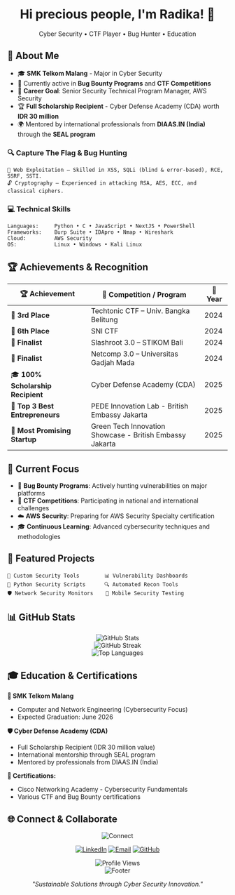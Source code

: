 <div align="center"> <h1>Hi precious people, I'm Radika! 👋</h1>
  <p>Cyber Security • CTF Player • Bug Hunter • Education</p> 
</div>

## 🚀 About Me 
- 🎓 **SMK Telkom Malang** - Major in Cyber Security
- 🔭 Currently active in **Bug Bounty Programs** and **CTF Competitions**
- 🎯 **Career Goal**: Senior Security Technical Program Manager, AWS Security
- 🏆 **Full Scholarship Recipient** - Cyber Defense Academy (CDA) worth **IDR 30 million**
- 🌍 Mentored by international professionals from **DIAAS.IN (India)** through the **SEAL program**

### 🔍 **Capture The Flag & Bug Hunting**
```
🐛 Web Exploitation – Skilled in XSS, SQLi (blind & error-based), RCE, SSRF, SSTI.
🔓 Cryptography – Experienced in attacking RSA, AES, ECC, and classical ciphers.
```

### 💻 **Technical Skills**
```
Languages:     Python • C • JavaScript • NextJS • PowerShell
Frameworks:    Burp Suite • IDApro • Nmap • Wireshark
Cloud:         AWS Security
OS:            Linux • Windows • Kali Linux 
```

## 🏆 Achievements & Recognition

| 🏆 Achievement                        | 🎯 Competition / Program                                 | 📅 Year |
| ------------------------------------- | -------------------------------------------------------- | ------- |
| 🥉 **3rd Place**                      | Techtonic CTF – Univ. Bangka Belitung                    | 2024    |
| 🏅 **6th Place**                       | SNI CTF                                                  | 2024    |
| 🏅 **Finalist**                       | Slashroot 3.0 – STIKOM Bali                              | 2024    |
| 🏅 **Finalist**                       | Netcomp 3.0 – Universitas Gadjah Mada                    | 2024    |
| 🎓 **100% Scholarship Recipient**     | Cyber Defense Academy (CDA)                              | 2025    |
| 🏅 **Top 3 Best Entrepreneurs**       | PEDE Innovation Lab - British Embassy Jakarta            | 2025    |
| 🏅 **Most Promising Startup**         | Green Tech Innovation Showcase - British Embassy Jakarta | 2025    |

## 🎯 Current Focus

- 🐛 **Bug Bounty Programs**: Actively hunting vulnerabilities on major platforms
- 🚩 **CTF Competitions**: Participating in national and international challenges  
- ☁️ **AWS Security**: Preparing for AWS Security Specialty certification
- 🎓 **Continuous Learning**: Advanced cybersecurity techniques and methodologies

## 🌟 Featured Projects

```
🔧 Custom Security Tools        📊 Vulnerability Dashboards
🐍 Python Security Scripts      🔍 Automated Recon Tools
🛡️ Network Security Monitors    📱 Mobile Security Testing
```

## 📊 GitHub Stats

<div align="center">
  <img src="https://github-readme-stats.vercel.app/api?username=yourusername&show_icons=true&theme=radical&hide_border=true&bg_color=0D1117&title_color=00FF41&icon_color=00FF41&text_color=FFFFFF" alt="GitHub Stats" />
</div>

<div align="center">
  <img src="https://github-readme-streak-stats.herokuapp.com/?user=yourusername&theme=radical&hide_border=true&background=0D1117&stroke=00FF41&ring=00FF41&fire=FF6B6B&currStreakLabel=00FF41" alt="GitHub Streak" />
</div>

<div align="center">
  <img src="https://github-readme-stats.vercel.app/api/top-langs/?username=yourusername&layout=compact&theme=radical&hide_border=true&bg_color=0D1117&title_color=00FF41&text_color=FFFFFF" alt="Top Languages" />
</div>

## 🎓 Education & Certifications

**🏫 SMK Telkom Malang**
- Computer and Network Engineering (Cybersecurity Focus)
- Expected Graduation: June 2026

**🛡️ Cyber Defense Academy (CDA)**
- Full Scholarship Recipient (IDR 30 million value)
- International mentorship through SEAL program
- Mentored by professionals from DIAAS.IN (India)

**📜 Certifications:**
- Cisco Networking Academy - Cybersecurity Fundamentals
- Various CTF and Bug Bounty certifications

## 🌐 Connect & Collaborate

<div align="center">
  <img src="https://readme-typing-svg.herokuapp.com?font=Fira+Code&size=18&pause=2000&color=FF6B6B&center=true&width=500&lines=Let's+collaborate+on+cybersecurity!;Always+open+to+new+challenges;Bug+bounty+partnerships+welcome!" alt="Connect" />
</div>

<div align="center">

[![LinkedIn](https://img.shields.io/badge/LinkedIn-0077B5?style=for-the-badge&logo=linkedin&logoColor=white)](https://linkedin.com/in/aksaradika)
[![Email](https://img.shields.io/badge/Email-D14836?style=for-the-badge&logo=gmail&logoColor=white)](mailto:aksaradika.32@moklet.org)
[![GitHub](https://img.shields.io/badge/GitHub-100000?style=for-the-badge&logo=github&logoColor=white)](https://github.com/aksaradika)

</div>

<div align="center">
  <img src="https://komarev.com/ghpvc/?username=yourusername&color=00FF41&style=flat-square&label=Profile+Views" alt="Profile Views" />
</div>

<div align="center">
  <img src="https://readme-typing-svg.herokuapp.com?font=Fira+Code&size=16&pause=3000&color=00FF41&center=true&width=600&lines=🔐+Securing+the+digital+world%2C+one+bug+at+a+time;🚩+CTF+Player+•+Bug+Hunter+•+Future+AWS+Security+Expert" alt="Footer" />
</div>

<div align="center">

*"Sustainable Solutions through Cyber Security Innovation."*

</div>

